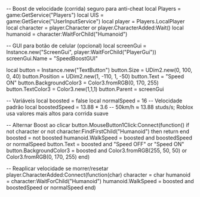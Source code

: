 -- Boost de velocidade (corrida) seguro para anti-cheat
local Players = game:GetService("Players")
local UIS = game:GetService("UserInputService")
local player = Players.LocalPlayer
local character = player.Character or player.CharacterAdded:Wait()
local humanoid = character:WaitForChild("Humanoid")

-- GUI para botão de celular (opcional)
local screenGui = Instance.new("ScreenGui", player:WaitForChild("PlayerGui"))
screenGui.Name = "SpeedBoostGUI"

local button = Instance.new("TextButton")
button.Size = UDim2.new(0, 100, 0, 40)
button.Position = UDim2.new(1, -110, 1, -50)
button.Text = "Speed ON"
button.BackgroundColor3 = Color3.fromRGB(0, 170, 255)
button.TextColor3 = Color3.new(1,1,1)
button.Parent = screenGui

-- Variáveis
local boosted = false
local normalSpeed = 16 -- Velocidade padrão
local boostedSpeed = 13.88 * 3.6 -- 50km/h ≈ 13.88 studs/s; Roblox usa valores mais altos para corrida suave

-- Alternar Boost ao clicar
button.MouseButton1Click:Connect(function()
	if not character or not character:FindFirstChild("Humanoid") then return end
	boosted = not boosted
	humanoid.WalkSpeed = boosted and boostedSpeed or normalSpeed
	button.Text = boosted and "Speed OFF" or "Speed ON"
	button.BackgroundColor3 = boosted and Color3.fromRGB(255, 50, 50) or Color3.fromRGB(0, 170, 255)
end)

-- Reaplicar velocidade se morrer/resetar
player.CharacterAdded:Connect(function(char)
	character = char
	humanoid = character:WaitForChild("Humanoid")
	humanoid.WalkSpeed = boosted and boostedSpeed or normalSpeed
end)
